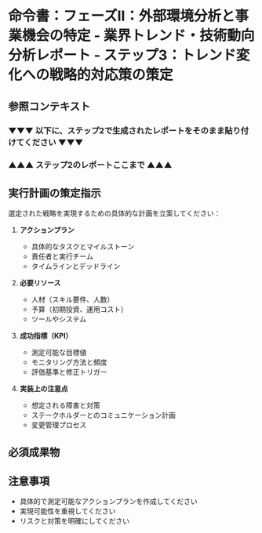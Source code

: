 # 命令書：フェーズⅡ：外部環境分析と事業機会の特定 - 業界トレンド・技術動向分析レポート - ステップ3：トレンド変化への戦略的対応策の策定

## 参照コンテキスト
### ▼▼▼ 以下に、ステップ2で生成されたレポートをそのまま貼り付けてください ▼▼▼

### ▲▲▲ ステップ2のレポートここまで ▲▲▲

## 実行計画の策定指示
選定された戦略を実現するための具体的な計画を立案してください：

1. **アクションプラン**
   - 具体的なタスクとマイルストーン
   - 責任者と実行チーム
   - タイムラインとデッドライン

2. **必要リソース**
   - 人材（スキル要件、人数）
   - 予算（初期投資、運用コスト）
   - ツールやシステム

3. **成功指標（KPI）**
   - 測定可能な目標値
   - モニタリング方法と頻度
   - 評価基準と修正トリガー

4. **実装上の注意点**
   - 想定される障害と対策
   - ステークホルダーとのコミュニケーション計画
   - 変更管理プロセス

## 必須成果物

## 注意事項
- 具体的で測定可能なアクションプランを作成してください
- 実現可能性を重視してください
- リスクと対策を明確にしてください
